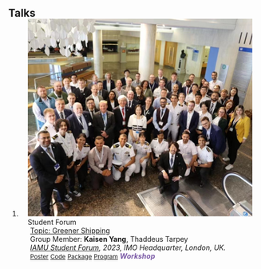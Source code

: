 <h2 id="Talks" style="margin: 2px 0px -15px;">Talks</h2>

<div class="publications">
<ol class="bibliography">

<li>
<div class="pub-row">

  <div class="col-sm-3 abbr" style="position: relative;padding-right: 15px;padding-left: 15px;">
    <img src="assets/img/IAMU-Forum.jpg" class="teaser img-fluid z-depth-1">
    <abbr class="badge">Student Forum</abbr>
  </div>

  <div class="col-sm-9" style="position: relative;padding-right: 15px;padding-left: 20px;">
    <div class="title"><a href="assets/files/TenHave2023.pdf" target="_blank">Topic: Greener Shipping</a></div>
    <div class="author">Group Member: <strong>Kaisen Yang</strong>, Thaddeus Tarpey</div>
    <div class="periodical"><em><a href="https://iamu-edu.org/student-forum-2023/" target="_blank">IAMU Student Forum</a>, 2023, IMO Headquarter, London, UK.</em></div>
    <div class="links">
      <a href="assets/files/TenHave2023.pdf" class="btn btn-sm z-depth-0" role="button" target="_blank" style="font-size:12px;">Poster</a>
      <a href="https://github.com/Hanchao-Zhang/K-Tensors" class="btn btn-sm z-depth-0" role="button" target="_blank" style="font-size:12px;">Code</a>
      <a href="https://pypi.org/project/KTensors/" class="btn btn-sm z-depth-0" role="button" target="_blank" style="font-size:12px;">Package</a>
      <a href="assets/files/TTH Program.pdf" class="btn btn-sm z-depth-0" role="button" target="_blank" style="font-size:12px;">Program</a>
      <strong><i style="color:#7b5aa6">Workshop</i></strong>
    </div>
  </div>
</div>
</li>
  
<br>

</ol>
</div> 
